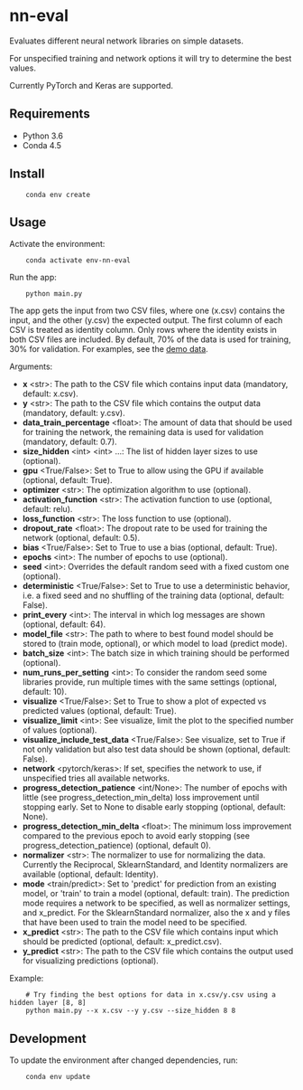 nn-eval
=======

Evaluates different neural network libraries on simple datasets.

For unspecified training and network options it will try to determine the best values.

Currently PyTorch and Keras are supported.


Requirements
------------

* Python 3.6
* Conda 4.5


Install
-------

        conda env create


Usage
-----

Activate the environment:

        conda activate env-nn-eval

Run the app:

        python main.py

The app gets the input from two CSV files, where one (x.csv) contains the input, and the other (y.csv) the expected output.
The first column of each CSV is treated as identity column.
Only rows where the identity exists in both CSV files are included.
By default, 70% of the data is used for training, 30% for validation.
For examples, see the [demo data](data).

Arguments:

-   **x** \<str>\: The path to the CSV file which contains input data (mandatory, default: x.csv).
-   **y** \<str>\: The path to the CSV file which contains the output data (mandatory, default: y.csv).
-   **data_train_percentage** \<float>\: The amount of data that should be used for training the network, the remaining data is used for validation  (mandatory, default: 0.7).
-   **size_hidden** \<int\> \<int\> ...: The list of hidden layer sizes to use (optional).
-   **gpu** \<True/False\>: Set to True to allow using the GPU if available (optional, default: True).
-   **optimizer** \<str\>: The optimization algorithm to use (optional).
-   **activation_function** \<str\>: The activation function to use (optional, default: relu).
-   **loss_function** \<str\>: The loss function to use (optional).
-   **dropout_rate** \<float>\: The dropout rate to be used for training the network (optional, default: 0.5).
-   **bias** \<True/False\>: Set to True to use a bias (optional, default: True).
-   **epochs** \<int\>: The number of epochs to use (optional).
-   **seed** \<int\>: Overrides the default random seed with a fixed custom one (optional).
-   **deterministic** \<True/False\>: Set to True to use a deterministic behavior, i.e. a fixed seed and no shuffling of the training data (optional, default: False).
-   **print_every** \<int\>: The interval in which log messages are shown (optional, default: 64).
-   **model_file** \<str\>: The path to where to best found model should be stored to (train mode, optional), or which model to load (predict mode).
-   **batch_size** \<int\>: The batch size in which training should be performed (optional).
-   **num_runs_per_setting** \<int\>: To consider the random seed some libraries provide, run multiple times with the same settings (optional, default: 10).
-   **visualize** \<True/False\>: Set to True to show a plot of expected vs predicted values (optional, default: True).
-   **visualize_limit** \<int\>: See visualize, limit the plot to the specified number of values (optional).
-   **visualize_include_test_data** \<True/False\>: See visualize, set to True if not only validation but also test data should be shown (optional, default: False).
-   **network** \<pytorch/keras>: If set, specifies the network to use, if unspecified tries all available networks.
-   **progress_detection_patience** \<int/None\>: The number of epochs with little (see progress_detection_min_delta) loss improvement until stopping early. Set to None to disable early stopping (optional, default: None).
-   **progress_detection_min_delta** \<float>\: The minimum loss improvement compared to the previous epoch to avoid early stopping (see progress_detection_patience) (optional, default 0).
-   **normalizer** \<str\>: The normalizer to use for normalizing the data. Currently the Reciprocal, SklearnStandard, and Identity normalizers are available (optional, default: Identity).
-   **mode** \<train/predict\>: Set to 'predict' for prediction from an existing model, or 'train' to train a model (optional, default: train).
    The prediction mode requires a network to be specified, as well as normalizer settings, and x_predict. For the SklearnStandard normalizer, also the x and y files that have been used to train the model need to be specified.
-   **x_predict** \<str>\: The path to the CSV file which contains input which should be predicted (optional, default: x_predict.csv).
-   **y_predict** \<str>\: The path to the CSV file which contains the output used for visualizing predictions (optional).

Example:

        # Try finding the best options for data in x.csv/y.csv using a hidden layer [8, 8]
        python main.py --x x.csv --y y.csv --size_hidden 8 8


Development
-----------

To update the environment after changed dependencies, run:

        conda env update
